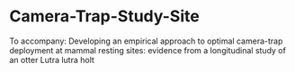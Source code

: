 # Camera-Trap-Study-Site
To accompany: Developing an empirical approach to optimal camera-trap deployment at mammal resting sites: evidence from a longitudinal study of an otter Lutra lutra holt
